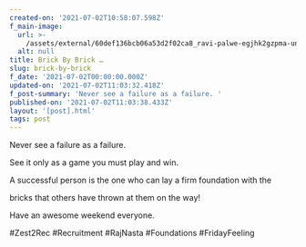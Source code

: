 ```yaml
---
created-on: '2021-07-02T10:58:07.598Z'
f_main-image:
  url: >-
    /assets/external/60def136bcb06a53d2f02ca8_ravi-palwe-egjhk2gzpma-unsplash.jpg
  alt: null
title: Brick By Brick …
slug: brick-by-brick
f_date: '2021-07-02T00:00:00.000Z'
updated-on: '2021-07-02T11:03:32.418Z'
f_post-summary: 'Never see a failure as a failure. '
published-on: '2021-07-02T11:03:38.433Z'
layout: '[post].html'
tags: post
---
```


Never see a failure as a failure.

See it only as a game you must play and win.

A successful person is the one who can lay a firm foundation with the

bricks that others have thrown at them on the way!

Have an awesome weekend everyone.

#Zest2Rec #Recruitment #RajNasta #Foundations #FridayFeeling

‍
